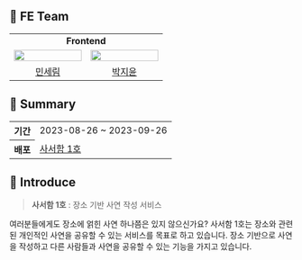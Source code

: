 ## 📌 FE Team
<table>
  <tr>
    <td align="center" colspan="2">
      <b>Frontend</b>
    </td>
  </tr>
  <tr>
    <td>
      <img src="https://avatars.githubusercontent.com/u/97885933?v=4" width="120px" height="15%"/>
    </td>
    <td>
      <img src="https://avatars.githubusercontent.com/u/114905530?v=4" width="120px" height="15%"/>
    </td>
  </tr>
  <tr>
    <td align="center">
      <a href="https://github.com/anonymousRecords">
      민세림
      </a>
    </td>
    <td align="center">
      <a href="https://github.com/hijiyun">
      박지윤
      </a>
    </td>
  </tr>
</table>

## 📌 Summary
<table>
    <tr>
        <th>기간</th>
        <td>2023-08-26 ~ 2023-09-26</td>
    </tr>
    <tr>
        <th>배포</th>
        <td><a href="https://mailboxnumberone.vercel.app/">사서함 1호</a></td>
    </tr>
</table>

## 📌 Introduce

> **사서함 1호** : 장소 기반 사연 작성 서비스

여러분들에게도 장소에 얽힌 사연 하나쯤은 있지 않으신가요?
사서함 1호는 장소와 관련된 개인적인 사연을 공유할 수 있는 서비스를 목표로 하고 있습니다.
장소 기반으로 사연을 작성하고 다른 사람들과 사연을 공유할 수 있는 기능을 가지고 있습니다.

